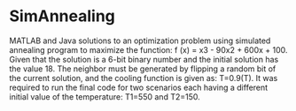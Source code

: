# SimAnnealing

MATLAB and Java solutions to an optimization problem using 
simulated annealing program to maximize the function: f (x) = x3 - 90x2 + 600x + 100. 
Given that the solution is a 6-bit binary number and the initial solution has the value 18.
The neighbor must be generated by flipping a random bit of the current solution, and the
cooling function is given as: T=0.9(T). It was required to run the final code for two scenarios
each having a different initial value of the temperature: T1=550 and T2=150.
